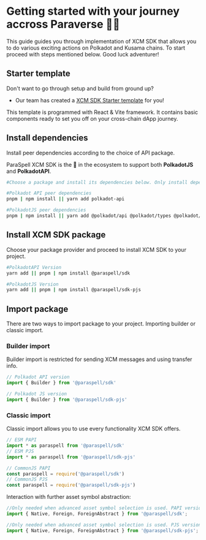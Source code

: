 # Getting started with your journey accross Paraverse 👨‍🚀

This guide guides you through implementation of XCM SDK that allows you to do various exciting actions on Polkadot and Kusama chains. To start proceed with steps mentioned below. Good luck adventurer!

## Starter template
Don't want to go through setup and build from ground up? 
- Our team has created a [XCM SDK Starter template](https://github.com/paraspell/xcm-sdk-template) for you! 

This template is programmed with React & Vite framework. It contains basic components ready to set you off on your cross-chain dApp journey.

## Install dependencies
Install peer dependencies according to the choice of API package. 

ParaSpell XCM SDK is the 🥇 in the ecosystem to support both **PolkadotJS** and **PolkadotAPI**.

```bash
#Choose a package and install its dependencies below. Only install dependencies for SDK Version you wish to use (Either PAPI or PJS)

#Polkadot API peer dependencies
pnpm | npm install || yarn add polkadot-api

#PolkadotJS peer dependencies
pnpm | npm install || yarn add @polkadot/api @polkadot/types @polkadot/api-base @polkadot/util
```

## Install XCM SDK package
Choose your package provider and proceed to install XCM SDK to your project.
```sh
#PolkadotAPI Version
yarn add || pnpm | npm install @paraspell/sdk

#PolkadotJS Version
yarn add || pnpm | npm install @paraspell/sdk-pjs
```

## Import package
There are two ways to import package to your project. Importing builder or classic import.

### Builder import
Builder import is restricted for sending XCM messages and using transfer info.
```js
// Polkadot API version
import { Builder } from '@paraspell/sdk'

// Polkadot JS version
import { Builder } from '@paraspell/sdk-pjs'
```

### Classic import
Classic import allows you to use every functionality XCM SDK offers.
```js
// ESM PAPI
import * as paraspell from '@paraspell/sdk'
// ESM PJS
import * as paraspell from '@paraspell/sdk-pjs'

// CommonJS PAPI
const paraspell = require('@paraspell/sdk')
// CommonJS PJS
const paraspell = require('@paraspell/sdk-pjs')
```

Interaction with further asset symbol abstraction:
```js 
//Only needed when advanced asset symbol selection is used. PAPI version.
import { Native, Foreign, ForeignAbstract } from '@paraspell/sdk'; 

//Only needed when advanced asset symbol selection is used. PJS version.
import { Native, Foreign, ForeignAbstract } from '@paraspell/sdk-pjs'; 
```